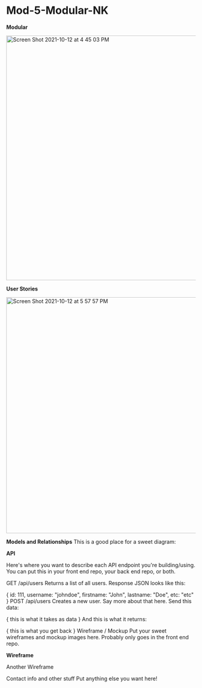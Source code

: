 # Mod-5-Modular-NK

**Modular**

<img width="651" alt="Screen Shot 2021-10-12 at 4 45 03 PM" src="https://user-images.githubusercontent.com/82845011/137043573-65d0e5d4-eaa3-4f88-b4f4-a4c8c5d72972.png">



**User Stories**

<img width="628" alt="Screen Shot 2021-10-12 at 5 57 57 PM" src="https://user-images.githubusercontent.com/82845011/137048855-c2299b95-ca5d-4dc6-81c9-9ed4593bdfc6.png">




**Models and Relationships**
This is a good place for a sweet diagram:


**API**

Here's where you want to describe each API endpoint you're building/using. You can put this in your front end repo, your back end repo, or both.

GET /api/users
Returns a list of all users. Response JSON looks like this:

{ 
  id: 111,
  username: "johndoe",
  firstname: "John",
  lastname: "Doe",
  etc: "etc"
}
POST /api/users
Creates a new user. Say more about that here. Send this data:

{ this is what it takes as data }
And this is what it returns:

{ this is what you get back }
Wireframe / Mockup
Put your sweet wireframes and mockup images here. Probably only goes in the front end repo.

**Wireframe**

Another Wireframe

Contact info and other stuff
Put anything else you want here!
